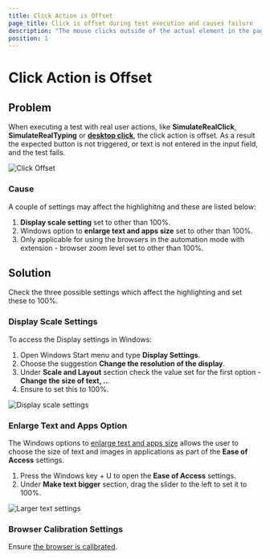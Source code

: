 ```yaml
---
title: Click Action is Offset
page_title: Click is offset during test execution and causes failure
description: "The mouse clicks outside of the actual element in the page. THe clicks are misaligned. Click with simulate real user behavior fails. Enter text step fails. Enter text is offset. Offset click during execution. Desktop click fails. Simulate real click not working as expected. Click is offset from button."
position: 1
---
```

# Click Action is Offset

## Problem

When executing a test with real user actions, like **SimulateRealClick**, **SimulateRealTyping** or <a href="/features/recorder/advanced-recording-tools/element-steps/actions/mouse-actions" target="_blank"><strong>desktop click</strong></a>, the click action is offset. As a result the expected button is not triggered, or text is not entered in the input field, and the test fails.

![Click Offset][1]

### Cause

A couple of settings may affect the highlighitng and these are listed below:

1. __Display scale setting__ set to other than 100%.
2. Windows option to __enlarge text and apps size__ set to other than 100%.
3. Only applicable for using the browsers in the automation mode with extension - browser zoom level set to other than 100%.

## Solution

Check the three possible settings which affect the highlighting and set these to 100%. 

### Display Scale Settings 

To access the Display settings in Windows: 

1. Open Windows Start menu and type __Display Settings__. 
2. Choose the suggestion __Change the resolution of the display__. 
3. Under __Scale and Layout__ section check the value set for the first option - __Change the size of text, ..__. 
4. Ensure to set this to 100%. 

![Display scale settings][2]

### Enlarge Text and Apps Option 

The Windows options to <a href="https://support.microsoft.com/en-us/windows/make-text-and-apps-bigger-c3095a80-6edd-4779-9282-623c4d721d64" target="_blank">enlarge text and apps size</a> allows the user to choose the size of text and images in applications as part of the __Ease of Access__ settings. 

1. Press the Windows key + U to open the __Ease of Access__ settings. 
2. Under __Make text bigger__ section, drag the slider to the left to set it to 100%.

![Larger text settings][3]

### Browser Calibration Settings

Ensure <a href="/features/project-settings/browsers" target="_blank">the browser is calibrated</a>. 


[1]: /img/troubleshooting-guide/test-execution-problems-tg/click-action-fails/fig1.png
[2]: /img/troubleshooting-guide/recording-problems-tg/highlighting-misaligned/fig2.png
[3]: /img/troubleshooting-guide/recording-problems-tg/highlighting-misaligned/fig3.png


